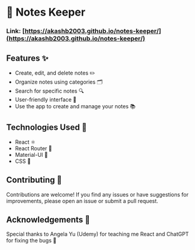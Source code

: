 # 📝 Notes Keeper

### Link: [https://akashb2003.github.io/notes-keeper/](https://akashb2003.github.io/notes-keeper/)

## Features ✨
- Create, edit, and delete notes ✏️
- Organize notes using categories 🗂️
- Search for specific notes 🔍
- User-friendly interface 👤
- Use the app to create and manage your notes 📚

## Technologies Used 🚀
- React ⚛️
- React Router 🚦
- Material-UI 🎨
- CSS 🎉

## Contributing 🤝
Contributions are welcome! If you find any issues or have suggestions for improvements, please open an issue or submit a pull request.

## Acknowledgements 🙌
Special thanks to Angela Yu (Udemy) for teaching me React and ChatGPT for fixing the bugs 🦾
